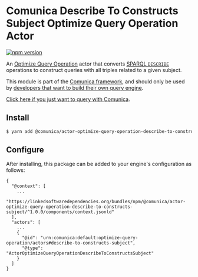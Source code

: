 # Comunica Describe To Constructs Subject Optimize Query Operation Actor

[![npm version](https://badge.fury.io/js/%40comunica%2Factor-optimize-query-operation-describe-to-constructs-subject.svg)](https://www.npmjs.com/package/@comunica/actor-optimize-query-operation-describe-to-constructs-subject)

An [Optimize Query Operation](https://github.com/comunica/comunica/tree/master/packages/bus-optimize-query-operation) actor
that converts [SPARQL `DESCRIBE`](https://www.w3.org/TR/sparql11-query/#describe) operations to construct queries
with all triples related to a given subject.

This module is part of the [Comunica framework](https://github.com/comunica/comunica),
and should only be used by [developers that want to build their own query engine](https://comunica.dev/docs/modify/).

[Click here if you just want to query with Comunica](https://comunica.dev/docs/query/).

## Install

```bash
$ yarn add @comunica/actor-optimize-query-operation-describe-to-constructs-subject
```

## Configure

After installing, this package can be added to your engine's configuration as follows:
```text
{
  "@context": [
    ...
    "https://linkedsoftwaredependencies.org/bundles/npm/@comunica/actor-optimize-query-operation-describe-to-constructs-subject/^1.0.0/components/context.jsonld"  
  ],
  "actors": [
    ...
    {
      "@id": "urn:comunica:default:optimize-query-operation/actors#describe-to-constructs-subject",
      "@type": "ActorOptimizeQueryOperationDescribeToConstructsSubject"
    }
  ]
}
```
